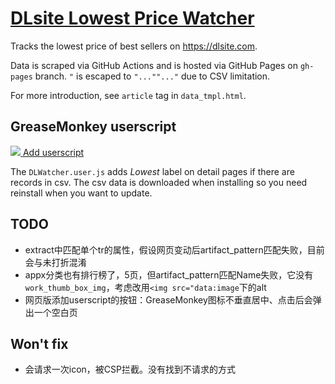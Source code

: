 # [DLsite Lowest Price Watcher](https://imba-tjd.github.io/DLWatcher)

Tracks the lowest price of best sellers on https://dlsite.com.

Data is scraped via GitHub Actions and is hosted via GitHub Pages on `gh-pages` branch. `"` is escaped to `"...""..."` due to CSV limitation.

For more introduction, see `article` tag in `data_tmpl.html`.

## GreaseMonkey userscript

[![](https://wiki.greasespot.net/favicon.ico) Add userscript](https://github.com/imba-tjd/DLWatcher/raw/master/DLWatcher.user.js)

The `DLWatcher.user.js` adds *Lowest* label on detail pages if there are records in csv. The csv data is downloaded when installing so you need reinstall when you want to update.

## TODO

* extract中匹配单个tr的属性，假设网页变动后artifact_pattern匹配失败，目前会与未打折混淆
* appx分类也有排行榜了，5页，但artifact_pattern匹配Name失败，它没有`work_thumb_box_img`，考虑改用`<img src="data:image`下的alt
* 网页版添加userscript的按钮：GreaseMonkey图标不垂直居中、点击后会弹出一个空白页

## Won't fix

* 会请求一次icon，被CSP拦截。没有找到不请求的方式
